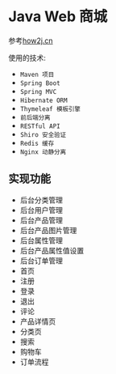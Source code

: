 # Java Web 商城


参考[how2j.cn](http://how2j.cn/stage/39.html)


使用的技术:
* `Maven 项目`
* `Spring Boot`
* `Spring MVC`
* `Hibernate ORM`
* `Thymeleaf 模板引擎`
* `前后端分离`
* `RESTful API`
* `Shiro 安全验证`
* `Redis 缓存`
* `Nginx 动静分离`


## 实现功能
* 后台分类管理
* 后台用户管理
* 后台产品管理
* 后台产品图片管理
* 后台属性管理
* 后台产品属性值设置
* 后台订单管理
* 首页
* 注册
* 登录
* 退出
* 评论
* 产品详情页
* 分类页
* 搜索
* 购物车
* 订单流程
